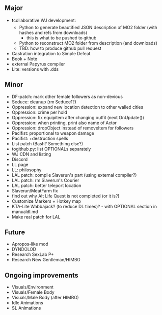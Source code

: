 ## Major
- ❗collaborative WJ development:
   + Python to generate beautified JSON description of MO2 folder (with hashes and refs from downloads)
      * this is what to be pushed to github 
   + Python to reconstruct MO2 folder from description (and downloads)
   + TBD: how to produce github pull request
- Castration integration to Simple Defeat
- Book + Note
- external Papyrus compiler
- Lite: versions with .dds

## Minor
- DF-patch: mark other female followers as non-devious
- Seduce: cleanup (rm Seduce1?)
- Oppression: expand new location detection to other walled cities
- Oppression: crime per hold
- Oppression: fix equipitem after changing outfit (next OnUpdate())
- Oppression: when printing, print also name of Actor
- Oppression: dropObject instead of removeItem for followers 
- Pacifist: proportional to weapon damage
- Pacifist: +destruction spells
- List patch (Bash? Something else?)
- togithub.py: list OPTIONALs separately
- WJ CDN and listing
- Discord
- LL page
- LL: philosophy
- LAL patch: compile Slaverun's part (using external compiler?)
- LAL patch: rm Slaverun's Courier
- LAL patch: better teleport location
- Slaverun/MeatFarm fix
- find out why Alt Life Quest is not completed (or it is?)
- Customize Markers + Hotkey map
- KTA-Lite Wabbajack? (to reduce DL times)? - with OPTIONAL section in manualdl.md
- Make real patch for LAL

## Future
- Apropos-like mod
- DYNDOLOD
- Research SexLab P+
- Research New Gentleman/HIMBO

## Ongoing improvements
- Visuals/Environment
- Visuals/Female Body
- Visuals/Male Body (after HIMBO)
- Idle Animations
- SL Animations
